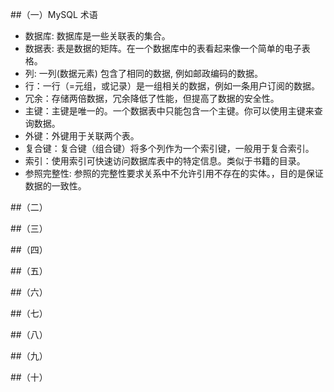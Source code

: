 ##（一）MySQL 术语

* 数据库: 数据库是一些关联表的集合。
* 数据表: 表是数据的矩阵。在一个数据库中的表看起来像一个简单的电子表格。
* 列: 一列(数据元素) 包含了相同的数据, 例如邮政编码的数据。
* 行：一行（=元组，或记录）是一组相关的数据，例如一条用户订阅的数据。
* 冗余：存储两倍数据，冗余降低了性能，但提高了数据的安全性。
* 主键：主键是唯一的。一个数据表中只能包含一个主键。你可以使用主键来查询数据。
* 外键：外键用于关联两个表。
* 复合键：复合键（组合键）将多个列作为一个索引键，一般用于复合索引。
* 索引：使用索引可快速访问数据库表中的特定信息。类似于书籍的目录。
* 参照完整性: 参照的完整性要求关系中不允许引用不存在的实体。，目的是保证数据的一致性。

##（二）

##（三）

##（四）

##（五）

##（六）

##（七）

##（八）

##（九）

##（十）

